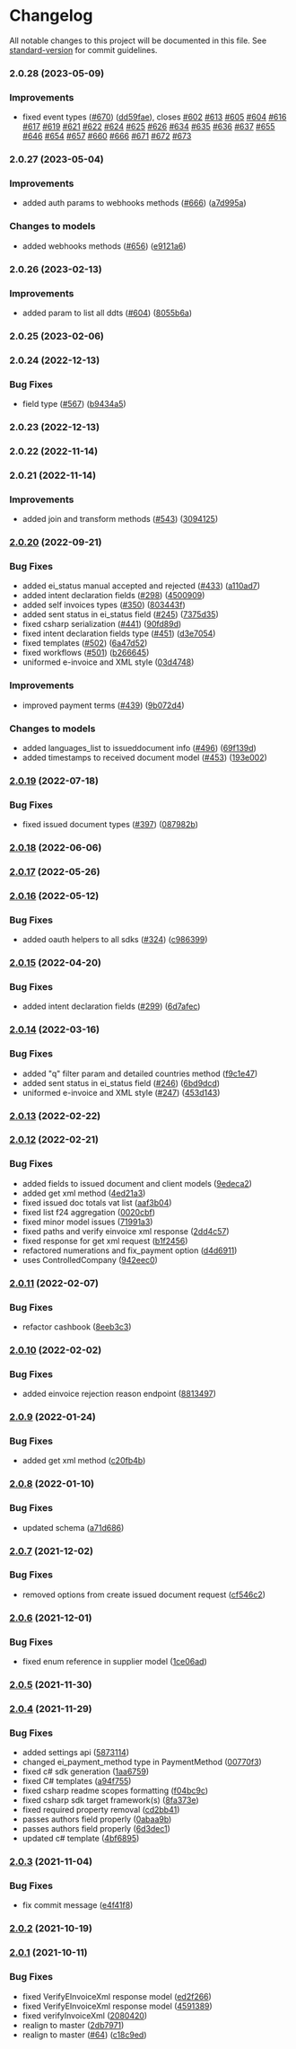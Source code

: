 # Changelog

All notable changes to this project will be documented in this file. See [standard-version](https://github.com/conventional-changelog/standard-version) for commit guidelines.

### 2.0.28 (2023-05-09)


### Improvements

* fixed event types ([#670](https://github.com/fattureincloud/openapi-fattureincloud/issues/670)) ([dd59fae](https://github.com/fattureincloud/openapi-fattureincloud/commit/dd59faedceccb546b0deb9a0458d949c6ae3239b)), closes [#602](https://github.com/fattureincloud/openapi-fattureincloud/issues/602) [#613](https://github.com/fattureincloud/openapi-fattureincloud/issues/613) [#605](https://github.com/fattureincloud/openapi-fattureincloud/issues/605) [#604](https://github.com/fattureincloud/openapi-fattureincloud/issues/604) [#616](https://github.com/fattureincloud/openapi-fattureincloud/issues/616) [#617](https://github.com/fattureincloud/openapi-fattureincloud/issues/617) [#619](https://github.com/fattureincloud/openapi-fattureincloud/issues/619) [#621](https://github.com/fattureincloud/openapi-fattureincloud/issues/621) [#622](https://github.com/fattureincloud/openapi-fattureincloud/issues/622) [#624](https://github.com/fattureincloud/openapi-fattureincloud/issues/624) [#625](https://github.com/fattureincloud/openapi-fattureincloud/issues/625) [#626](https://github.com/fattureincloud/openapi-fattureincloud/issues/626) [#634](https://github.com/fattureincloud/openapi-fattureincloud/issues/634) [#635](https://github.com/fattureincloud/openapi-fattureincloud/issues/635) [#636](https://github.com/fattureincloud/openapi-fattureincloud/issues/636) [#637](https://github.com/fattureincloud/openapi-fattureincloud/issues/637) [#655](https://github.com/fattureincloud/openapi-fattureincloud/issues/655) [#646](https://github.com/fattureincloud/openapi-fattureincloud/issues/646) [#654](https://github.com/fattureincloud/openapi-fattureincloud/issues/654) [#657](https://github.com/fattureincloud/openapi-fattureincloud/issues/657) [#660](https://github.com/fattureincloud/openapi-fattureincloud/issues/660) [#666](https://github.com/fattureincloud/openapi-fattureincloud/issues/666) [#671](https://github.com/fattureincloud/openapi-fattureincloud/issues/671) [#672](https://github.com/fattureincloud/openapi-fattureincloud/issues/672) [#673](https://github.com/fattureincloud/openapi-fattureincloud/issues/673)

### 2.0.27 (2023-05-04)


### Improvements

* added auth params to webhooks methods ([#666](https://github.com/fattureincloud/openapi-fattureincloud/issues/666)) ([a7d995a](https://github.com/fattureincloud/openapi-fattureincloud/commit/a7d995a55dbd8cf88b153d97a50e7eaa43cf1898))


### Changes to models

* added webhooks methods ([#656](https://github.com/fattureincloud/openapi-fattureincloud/issues/656)) ([e9121a6](https://github.com/fattureincloud/openapi-fattureincloud/commit/e9121a60f5996bfb6e7447beee8b0c8b441d929f))


### 2.0.26 (2023-02-13)


### Improvements

* added param to list all ddts ([#604](https://github.com/fattureincloud/openapi-fattureincloud/issues/604)) ([8055b6a](https://github.com/fattureincloud/openapi-fattureincloud/commit/8055b6a5d1293e53f39ef8da7fd990c6a8ca6c52))

### 2.0.25 (2023-02-06)

### 2.0.24 (2022-12-13)


### Bug Fixes

* field type ([#567](https://github.com/fattureincloud/openapi-fattureincloud/issues/567)) ([b9434a5](https://github.com/fattureincloud/openapi-fattureincloud/commit/b9434a50c0210ee87f880933e1a3c410008c26e3))

### 2.0.23 (2022-12-13)

### 2.0.22 (2022-11-14)

### 2.0.21 (2022-11-14)


### Improvements

* added join and transform methods ([#543](https://github.com/fattureincloud/openapi-fattureincloud/issues/543)) ([3094125](https://github.com/fattureincloud/openapi-fattureincloud/commit/3094125277bef3b26846074bffe90006010c1cd2))

### [2.0.20](https://github.com/fattureincloud/openapi-fattureincloud/compare/v2.0.19...v2.0.20) (2022-09-21)


### Bug Fixes

* added ei_status manual accepted and rejected ([#433](https://github.com/fattureincloud/openapi-fattureincloud/issues/433)) ([a110ad7](https://github.com/fattureincloud/openapi-fattureincloud/commit/a110ad76d854cf0c539761f84d2bb3cf448ede8c))
* added intent declaration fields ([#298](https://github.com/fattureincloud/openapi-fattureincloud/issues/298)) ([4500909](https://github.com/fattureincloud/openapi-fattureincloud/commit/45009098da00c309a3946e14b38a67b54ac11836))
* added self invoices types ([#350](https://github.com/fattureincloud/openapi-fattureincloud/issues/350)) ([803443f](https://github.com/fattureincloud/openapi-fattureincloud/commit/803443feb894460a26d33c37af5bf0ff5fdeced2))
* added sent status in ei_status field ([#245](https://github.com/fattureincloud/openapi-fattureincloud/issues/245)) ([7375d35](https://github.com/fattureincloud/openapi-fattureincloud/commit/7375d35e9647885497ff0f2309343f2cdec2b3db))
* fixed csharp serialization ([#441](https://github.com/fattureincloud/openapi-fattureincloud/issues/441)) ([90fd89d](https://github.com/fattureincloud/openapi-fattureincloud/commit/90fd89da82dd571d8bdb477a4970f11b96255464))
* fixed intent declaration fields type ([#451](https://github.com/fattureincloud/openapi-fattureincloud/issues/451)) ([d3e7054](https://github.com/fattureincloud/openapi-fattureincloud/commit/d3e70540b0790540dcc56b6377abb5ad4bfdae8c))
* fixed templates ([#502](https://github.com/fattureincloud/openapi-fattureincloud/issues/502)) ([6a47d52](https://github.com/fattureincloud/openapi-fattureincloud/commit/6a47d5285c129267ae96271507596f397c5d9532))
* fixed workflows ([#501](https://github.com/fattureincloud/openapi-fattureincloud/issues/501)) ([b266645](https://github.com/fattureincloud/openapi-fattureincloud/commit/b266645d86875040a27dab9e11a9ee0483d49a8e))
* uniformed e-invoice and XML style ([03d4748](https://github.com/fattureincloud/openapi-fattureincloud/commit/03d47482aca8c4facd6caeb81e6310a24e9f5a5e))


### Improvements

* improved payment terms ([#439](https://github.com/fattureincloud/openapi-fattureincloud/issues/439)) ([9b072d4](https://github.com/fattureincloud/openapi-fattureincloud/commit/9b072d4633f99fc27467a9f74974ed238e7c4ef6))


### Changes to models

* added languages_list to issueddocument info ([#496](https://github.com/fattureincloud/openapi-fattureincloud/issues/496)) ([69f139d](https://github.com/fattureincloud/openapi-fattureincloud/commit/69f139d405b0433e79514e5293c3427757a0eaec))
* added timestamps to received document model ([#453](https://github.com/fattureincloud/openapi-fattureincloud/issues/453)) ([193e002](https://github.com/fattureincloud/openapi-fattureincloud/commit/193e002c32069e4e7a0ee613c6e251f3b54b3e21))

### [2.0.19](https://github.com/fattureincloud/openapi-fattureincloud/compare/v2.0.18...v2.0.19) (2022-07-18)


### Bug Fixes

* fixed issued document types ([#397](https://github.com/fattureincloud/openapi-fattureincloud/issues/397)) ([087982b](https://github.com/fattureincloud/openapi-fattureincloud/commit/087982b57fc601d51f34cb69d329aa5776a09406))

### [2.0.18](https://github.com/fattureincloud/openapi-fattureincloud/compare/v2.0.17...v2.0.18) (2022-06-06)

### [2.0.17](https://github.com/fattureincloud/openapi-fattureincloud/compare/v2.0.16...v2.0.17) (2022-05-26)

### [2.0.16](https://github.com/fattureincloud/openapi-fattureincloud/compare/v2.0.15...v2.0.16) (2022-05-12)


### Bug Fixes

* added oauth helpers to all sdks ([#324](https://github.com/fattureincloud/openapi-fattureincloud/issues/324)) ([c986399](https://github.com/fattureincloud/openapi-fattureincloud/commit/c9863998849667a448aabd65907006b40713ab5c))

### [2.0.15](https://github.com/fattureincloud/openapi-fattureincloud/compare/v2.0.14...v2.0.15) (2022-04-20)


### Bug Fixes

* added intent declaration fields ([#299](https://github.com/fattureincloud/openapi-fattureincloud/issues/299)) ([6d7afec](https://github.com/fattureincloud/openapi-fattureincloud/commit/6d7afec7f0d76f353ac54dbe9d0374cae1fdc049))

### [2.0.14](https://github.com/fattureincloud/openapi-fattureincloud/compare/v2.0.13...v2.0.14) (2022-03-16)


### Bug Fixes

* added "q" filter param and detailed countries method ([f9c1e47](https://github.com/fattureincloud/openapi-fattureincloud/commit/f9c1e47b4539323e4716aa970113640e089c73d4))
* added sent status in ei_status field ([#246](https://github.com/fattureincloud/openapi-fattureincloud/issues/246)) ([6bd9dcd](https://github.com/fattureincloud/openapi-fattureincloud/commit/6bd9dcdbd6411a88e859b42d5f2e7497e02786ed))
* uniformed e-invoice and XML style ([#247](https://github.com/fattureincloud/openapi-fattureincloud/issues/247)) ([453d143](https://github.com/fattureincloud/openapi-fattureincloud/commit/453d143204b40661e791d08ca718b1b54ddc4ae2))

### [2.0.13](https://github.com/fattureincloud/openapi-fattureincloud/compare/v2.0.12...v2.0.13) (2022-02-22)

### [2.0.12](https://github.com/fattureincloud/openapi-fattureincloud/compare/v2.0.11...v2.0.12) (2022-02-21)


### Bug Fixes

* added  fields to issued document and client models ([9edeca2](https://github.com/fattureincloud/openapi-fattureincloud/commit/9edeca2fde5a8b4326e7c4d87cbedcfae4d57766))
* added get xml method ([4ed21a3](https://github.com/fattureincloud/openapi-fattureincloud/commit/4ed21a3e80a623b5ba2a85dd4335001a3438e7c0))
* fixed issued doc totals vat list ([aaf3b04](https://github.com/fattureincloud/openapi-fattureincloud/commit/aaf3b04718038285e3cc88b84d15fc4184de03df))
* fixed list f24 aggregation ([0020cbf](https://github.com/fattureincloud/openapi-fattureincloud/commit/0020cbf95cf24996b4dc5a846d11f1195579dd6f))
* fixed minor model issues ([71991a3](https://github.com/fattureincloud/openapi-fattureincloud/commit/71991a3e87cc969b49763ed4446cf5813ee109b7))
* fixed paths and verify einvoice xml response ([2dd4c57](https://github.com/fattureincloud/openapi-fattureincloud/commit/2dd4c57859002354859f312a9f90f8358902bc10))
* fixed response for get xml request ([b1f2456](https://github.com/fattureincloud/openapi-fattureincloud/commit/b1f2456f0eca5ec67dcbd7a7593cb169c5d60062))
* refactored numerations and fix_payment option ([d4d6911](https://github.com/fattureincloud/openapi-fattureincloud/commit/d4d691148b0b8b6fccb9d9c89c3c552e7eff929f))
* uses ControlledCompany ([942eec0](https://github.com/fattureincloud/openapi-fattureincloud/commit/942eec0260c873efea763e2ab6eaf2474a5f4b5c))

### [2.0.11](https://github.com/fattureincloud/openapi-fattureincloud/compare/v2.0.10...v2.0.11) (2022-02-07)


### Bug Fixes

* refactor cashbook ([8eeb3c3](https://github.com/fattureincloud/openapi-fattureincloud/commit/8eeb3c33b5e43ce3bba7474496ed642e5607b480))

### [2.0.10](https://github.com/fattureincloud/openapi-fattureincloud/compare/v2.0.9...v2.0.10) (2022-02-02)


### Bug Fixes

* added einvoice rejection reason endpoint ([8813497](https://github.com/fattureincloud/openapi-fattureincloud/commit/881349706bf38eca0e22c894c5a51edaeb651def))

### [2.0.9](https://github.com/fattureincloud/openapi-fattureincloud/compare/v2.0.8...v2.0.9) (2022-01-24)


### Bug Fixes

* added get xml method ([c20fb4b](https://github.com/fattureincloud/openapi-fattureincloud/commit/c20fb4bfd5cc020565b50a9f5466e4aaf4a3d3d8))

### [2.0.8](https://github.com/fattureincloud/openapi-fattureincloud/compare/v2.0.7...v2.0.8) (2022-01-10)


### Bug Fixes

* updated schema ([a71d686](https://github.com/fattureincloud/openapi-fattureincloud/commit/a71d686e2db74abfb384fb4dead1c3a043f889ec))

### [2.0.7](https://github.com/fattureincloud/openapi-fattureincloud/compare/v2.0.6...v2.0.7) (2021-12-02)


### Bug Fixes

* removed options from create issued document request ([cf546c2](https://github.com/fattureincloud/openapi-fattureincloud/commit/cf546c2bbbbceaa7da46a6ef21c5ddaf8c7ca655))

### [2.0.6](https://github.com/fattureincloud/openapi-fattureincloud/compare/v2.0.5...v2.0.6) (2021-12-01)


### Bug Fixes

* fixed enum reference in supplier model ([1ce06ad](https://github.com/fattureincloud/openapi-fattureincloud/commit/1ce06ad1b27ecf58bf23f0e2d714a88319d3a652))

### [2.0.5](https://github.com/fattureincloud/openapi-fattureincloud/compare/v2.0.4...v2.0.5) (2021-11-30)

### [2.0.4](https://github.com/fattureincloud/openapi-fattureincloud/compare/v2.0.3...v2.0.4) (2021-11-29)


### Bug Fixes

* added settings api ([5873114](https://github.com/fattureincloud/openapi-fattureincloud/commit/5873114f610a68ec8519c1efd2bd1376db6fdb13))
* changed ei_payment_method type in PaymentMethod ([00770f3](https://github.com/fattureincloud/openapi-fattureincloud/commit/00770f32f387c43bb86d5b56c3722d1fb2c98bc2))
* fixed c# sdk generation ([1aa6759](https://github.com/fattureincloud/openapi-fattureincloud/commit/1aa6759e03b8820c8b4c63004cc8e289d6b49470))
* fixed C# templates ([a94f755](https://github.com/fattureincloud/openapi-fattureincloud/commit/a94f755004bf2ba1a506176b07b7baba72c48ac6))
* fixed csharp readme scopes formatting ([f04bc9c](https://github.com/fattureincloud/openapi-fattureincloud/commit/f04bc9ce9f660485d2540da491439a96662670ba))
* fixed csharp sdk target framework(s) ([8fa373e](https://github.com/fattureincloud/openapi-fattureincloud/commit/8fa373e95c679856155fc231ef8d17096f5cd16d))
* fixed required property removal ([cd2bb41](https://github.com/fattureincloud/openapi-fattureincloud/commit/cd2bb411659486fffef50ac03c7844d6d2dd8430))
* passes authors field properly ([0abaa9b](https://github.com/fattureincloud/openapi-fattureincloud/commit/0abaa9bdd3d482167a57104c45c1a3bcd5b8e6d2))
* passes authors field properly ([6d3dec1](https://github.com/fattureincloud/openapi-fattureincloud/commit/6d3dec183d63c8c1a657b4f43c96f8708bf7bc13))
* updated c# template ([4bf6895](https://github.com/fattureincloud/openapi-fattureincloud/commit/4bf689540329283c9cfc7307afc13b3fe1bdbcf3))



### [2.0.3](https://github.com/fattureincloud/openapi-fattureincloud/compare/v2.0.2...v2.0.3) (2021-11-04)


### Bug Fixes

* fix commit message ([e4f41f8](https://github.com/fattureincloud/openapi-fattureincloud/commit/e4f41f859dd62bd0eda50fa5702b75eade92b345))

### [2.0.2](https://github.com/fattureincloud/openapi-fattureincloud/compare/v2.0.1...v2.0.2) (2021-10-19)

### [2.0.1](https://github.com/fattureincloud/openapi-fattureincloud/compare/4591389d1668981c47eeab3484e8e1abcf5406df...v2.0.1) (2021-10-11)


### Bug Fixes

* fixed VerifyEInvoiceXml response model ([ed2f266](https://github.com/fattureincloud/openapi-fattureincloud/commit/ed2f266f295dce7b4e7068bdf01b9dedcd262929))
* fixed VerifyEInvoiceXml response model ([4591389](https://github.com/fattureincloud/openapi-fattureincloud/commit/4591389d1668981c47eeab3484e8e1abcf5406df))
* fixed verifyInvoiceXml ([2080420](https://github.com/fattureincloud/openapi-fattureincloud/commit/2080420bb078294c0a00ff73f76497cf23a10c6e))
* realign to master ([2db7971](https://github.com/fattureincloud/openapi-fattureincloud/commit/2db79716282b713571103c8657123bace0cb30cf))
* realign to master ([#64](https://github.com/fattureincloud/openapi-fattureincloud/issues/64)) ([c18c9ed](https://github.com/fattureincloud/openapi-fattureincloud/commit/c18c9ed09e592b6485e73f6afd813391cbfe7975))
